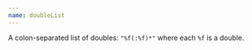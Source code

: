 ```yaml
---
name: doubleList
---
```

A colon-separated list of doubles: `"%f(:%f)*"`
where each `%f` is a double.
